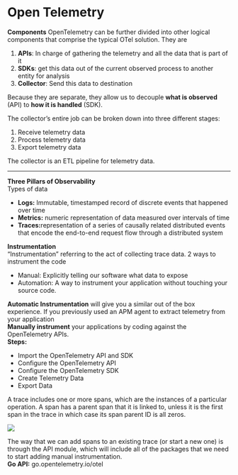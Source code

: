 # Open Telemetry

<b>Components</b>
OpenTelemetry can be further divided into other logical components that comprise the typical OTel solution. They are 
<ol>
<li><b>APIs</b>: In charge of gathering the telemetry and all the data that is part of it </li>
<li><b>SDKs</b>: get this data out of the current observed process to another entity for analysis</li>
<li><b>Collector</b>: Send this data to destination</li>
</ol>


Because they are separate, they allow us to decouple <b>what is observed</b> (API) to <b>how it is handled</b> (SDK). </br>

The collector’s entire job can be broken down into three different stages:<br>
<ol>
<li>Receive telemetry data</li>
<li>Process telemetry data</li>
<li>Export telemetry data</li>
</ol>
The collector is an ETL pipeline for telemetry data.<br>
<hr>

<b>Three Pillars of Observability</b><br>
Types of data</br>
<ul>
<li><b>Logs:</b> Immutable, timestamped record of discrete events that happened over time</li>
<li><b>Metrics:</b> numeric representation of data measured over intervals of time</li>
<li><b>Traces:</b>representation of a series of causally related distributed events that encode the end-to-end request flow through a distributed system</li>
</ul>

<b>Instrumentation</b><br>
 “Instrumentation” referring to the act of collecting trace data. 2 ways to instrument the code
 <ul>
 <li>Manual: Explicitly telling our software what data to expose</li>
 <li>Automation: A way to instrument your application without touching your source code.</li>
 </ul>

<b>Automatic Instrumentation</b> will give you a similar out of the box experience. If you previously used an APM agent to extract telemetry from your application<br>
<b>Manually instrument</b> your applications by coding against the OpenTelemetry APIs.<br>
<b>Steps:</b>
<ul>
<li>Import the OpenTelemetry API and SDK </li>
<li>Configure the OpenTelemetry API</li>
<li>Configure the OpenTelemetry SDK </li>
<li>Create Telemetry Data</li>
<li>Export Data</li>
</ul>

A trace includes one or more spans, which are the instances of a particular operation. A span has a parent span that it is linked to, unless it is the first span in the trace in which case its span parent ID is all zeros.<br>

<image src="trace.jpg">

The way that we can add spans to an existing trace (or start a new one) is through the API module, which will include all of the packages that we need to start adding manual instrumentation.<br>
<b>Go API:</b> go.opentelemetry.io/otel<br>

